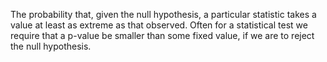 The probability that, given the null hypothesis, a particular statistic
takes a value at least as extreme as that observed. Often for a
statistical test we require that a p-value be smaller than some fixed
value, if we are to reject the null hypothesis.
